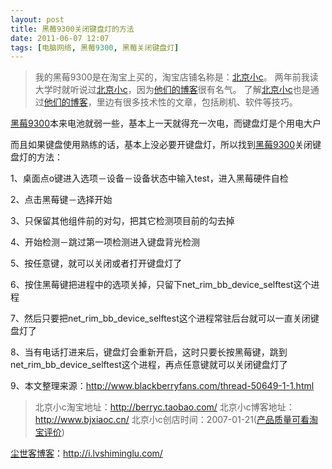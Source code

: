 ```yaml
---
layout: post
title: 黑莓9300关闭键盘灯的方法
date: 2011-06-07 12:07
tags: [电脑网络, 黑莓9300, 黑莓关闭键盘灯]
---
```

<blockquote>我的黑莓9300是在淘宝上买的，淘宝店铺名称是：<a href="http://s.click.taobao.com/t_8?e=7HZ5x%2BOzcdM6%2B123jH3djNpi5A%3D%3D&amp;p=mm_14830273_0_0" target="_blank">北京小c</a>。
两年前我读大学时就听说过<a href="http://s.click.taobao.com/t_8?e=7HZ5x%2BOzcdM6%2B123jH3djNpi5A%3D%3D&amp;p=mm_14830273_0_0" target="_blank">北京小c</a>，因为<a href="http://www.bjxiaoc.cn/" target="_blank">他们的博客</a>很有名气。
了解<a href="http://s.click.taobao.com/t_8?e=7HZ5x%2BOzcdM6%2B123jH3djNpi5A%3D%3D&amp;p=mm_14830273_0_0" target="_blank">北京小c</a>也是通过<a href="http://www.bjxiaoc.cn/" target="_blank">他们的博客</a>，里边有很多技术性的文章，包括刷机、软件等技巧。</blockquote>
<a href="http://i.lvshiminglu.com/tag/%e9%bb%91%e8%8e%939300" target="_blank">黑莓9300</a>本来电池就弱一些，基本上一天就得充一次电，而键盘灯是个用电大户

而且如果键盘使用熟练的话，基本上没必要开键盘灯，所以找到<a href="http://i.lvshiminglu.com/tag/%e9%bb%91%e8%8e%939300" target="_blank">黑莓9300</a>关闭键盘灯的方法：

1、桌面点o键进入选项－设备－设备状态中输入test，进入黑莓硬件自检

2、点击黑莓键－选择开始

3、只保留其他组件前的对勾，把其它检测项目前的勾去掉

4、开始检测－跳过第一项检测进入键盘背光检测

5、按任意键，就可以关闭或者打开键盘灯了

6、按住黑莓键把进程中的选项关掉，只留下net_rim_bb_device_selftest这个进程

7、然后只要把net_rim_bb_device_selftest这个进程常驻后台就可以一直关闭键盘灯了

8、当有电话打进来后，键盘灯会重新开启，这时只要长按黑莓键，跳到net_rim_bb_device_selftest这个进程，再点任意键就可以关闭键盘灯了

9、本文整理来源：<a href="http://www.blackberryfans.com/thread-50649-1-1.html" target="_blank">http://www.blackberryfans.com/thread-50649-1-1.html</a>
<blockquote>北京小c淘宝地址：<a href="http://s.click.taobao.com/t_8?e=7HZ5x%2BOzcdM6%2B123jH3djNpi5A%3D%3D&amp;p=mm_14830273_0_0" target="_blank">http://berryc.taobao.com/</a>
北京小c博客地址：<a href="http://www.bjxiaoc.cn/" target="_blank">http://www.bjxiaoc.cn/</a>
北京小c创店时间：2007-01-21(<a href="http://rate.taobao.com/user-rate-607a8ba2c534d08fc86a189e0cde1635.htm" target="_blank">产品质量可看淘宝评价</a>)</blockquote>


<a href="http://i.lvshiminglu.com/">尘世客博客</a>：<a href="http://i.lvshiminglu.com/">http://i.lvshiminglu.com/</a>

